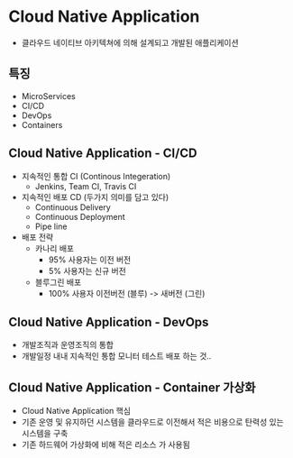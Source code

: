 # Cloud Native Application
- 클라우드 네이티브 아키텍쳐에 의해 설계되고 개발된 애플리케이션
  
## 특징
- MicroServices
- CI/CD
- DevOps
- Containers

## Cloud Native Application - CI/CD
- 지속적인 통합 CI (Continous Integeration)
    - Jenkins, Team CI, Travis CI
- 지속적인 배포 CD (두가지 의미를 담고 있다)
    - Continuous Delivery
    - Continuous Deployment
    - Pipe line
- 배포 전략
    - 카나리 배포
        - 95% 사용자는 이전 버전
        - 5% 사용자는 신규 버전
    - 블루그린 배포
        - 100% 사용자 이전버전 (블루) -> 새버전 (그린)

## Cloud Native Application - DevOps
- 개발조직과 운영조직의 통합
- 개발일정 내내 지속적인 통합 모니터 테스트 배포 하는 것..

## Cloud Native Application - Container 가상화
- Cloud Native Application 핵심
- 기존 운영 및 유지하던 시스템을 클라우드로 이전해서 적은 비용으로 탄력성 있는 시스템을 구축
- 기존 하드웨어 가상화에 비해 적은 리소스 가 사용됨 
    
    

